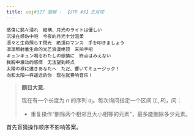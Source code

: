 ```yaml
---
title: uoj#327 题解 - 【UTR #3】去月球
---
```


```
感傷に銘々浸れ　結構、月光のライトは優しい
沉浸在感伤中吧　今夜的月光十分温柔
凛々と生命照らす閃光　絶頂ロマンス　手を叩きましょう
凛凛照射着生命的光芒浪漫绝顶　来拍手吧
キュンキュン鳴るわたしの感情に　終点はみえない
我胸中激动的感情　无法望到终点
太陽の様に遠きあなたへ　ただ、響いてミュージック！
向和太阳一样遥远的你　现在就奏响音乐！
```

> **题目大意.**
>
> 现在有一个长度为 $n$ 的序列 $a_i$。每次询问指定一个区间 $[L,R]$，问：
>
> - 重复操作“删除两个相邻且大小相等的元素”，最多能删除多少元素。

首先盲猜操作顺序不影响答案。